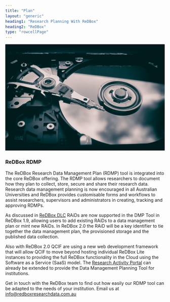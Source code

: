 ```yaml
---
title: "Plan"
layout: "generic"
heading1: "Research Planning With ReDBox"
heading2: "ReDBox"
type: "rowcellPage"
---
```

![Photo by Patrick Lindenberg on Unsplash](/images/patrick-lindenberg-191841_web.jpg)

### ReDBox RDMP

The ReDBox Research Data Management Plan (RDMP) tool is integrated into the core ReDBox offering. The RDMP tool allows researchers to document how they plan to collect, store, secure and share their research data. Research data management planning is now encouraged in all Australian Universities and ReDBox provides customisable forms and workflows to assist researchers, supervisors and administrators in creating, tracking and approving RDMPs.

As discussed in [ReDBox DLC](rbdlc.html) RAiDs are now supported in the DMP Tool in ReDBox 1.9, allowing users to add existing RAiDs to a data management plan or mint new RAiDs. In ReDBox 2.0 the RAiD will be a key identifier to tie together the data management plan, the provisioned storage and the published data collection.

Also with ReDBox 2.0 QCIF are using a new web development framework that will allow QCIF to move beyond hosting individual ReDBox Lite instances to providing the full ReDBox functionality in the Cloud using the Software as a Service (SaaS) model. The [Research Activity Portal](https://www.raportal.org.au) can already be extended to provide the Data Management Planning Tool for institutions.

Get in touch with the ReDBox team to find out how easily our RDMP tool can be adapted to the needs of your institution. Email us at [info@redboxresearchdata.com.au](mailto:info@redboxresearchdata.com.au)
